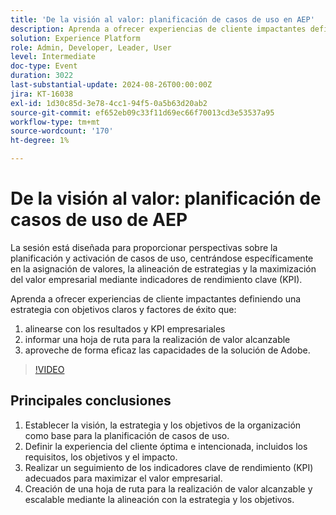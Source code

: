 ```yaml
---
title: 'De la visión al valor: planificación de casos de uso en AEP'
description: Aprenda a ofrecer experiencias de cliente impactantes definiendo una estrategia con objetivos claros y factores de éxito que se alineen con los resultados y los KPI del negocio, informe una hoja de ruta para la realización de valor alcanzable y aproveche de forma eficaz las capacidades de la solución de Adobe.
solution: Experience Platform
role: Admin, Developer, Leader, User
level: Intermediate
doc-type: Event
duration: 3022
last-substantial-update: 2024-08-26T00:00:00Z
jira: KT-16038
exl-id: 1d30c85d-3e78-4cc1-94f5-0a5b63d20ab2
source-git-commit: ef652eb09c33f11d69ec66f70013cd3e53537a95
workflow-type: tm+mt
source-wordcount: '170'
ht-degree: 1%

---
```


# De la visión al valor: planificación de casos de uso de AEP

La sesión está diseñada para proporcionar perspectivas sobre la planificación y activación de casos de uso, centrándose específicamente en la asignación de valores, la alineación de estrategias y la maximización del valor empresarial mediante indicadores de rendimiento clave (KPI).

Aprenda a ofrecer experiencias de cliente impactantes definiendo una estrategia con objetivos claros y factores de éxito que:

1. alinearse con los resultados y KPI empresariales
1. informar una hoja de ruta para la realización de valor alcanzable
1. aproveche de forma eficaz las capacidades de la solución de Adobe.

>[!VIDEO](https://video.tv.adobe.com/v/3433025/?learn=on)

## Principales conclusiones

1. Establecer la visión, la estrategia y los objetivos de la organización como base para la planificación de casos de uso.
1. Definir la experiencia del cliente óptima e intencionada, incluidos los requisitos, los objetivos y el impacto.
1. Realizar un seguimiento de los indicadores clave de rendimiento (KPI) adecuados para maximizar el valor empresarial.
1. Creación de una hoja de ruta para la realización de valor alcanzable y escalable mediante la alineación con la estrategia y los objetivos.
